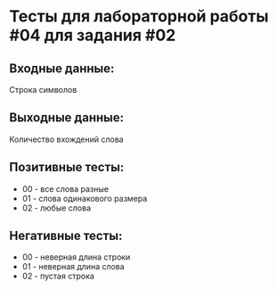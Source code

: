 # Тесты для лабораторной работы #04 для задания #02

## Входные данные:
Строка символов

## Выходные данные:
Количество вхождений слова

## Позитивные тесты:
 - 00 - все слова разные
 - 01 - слова одинакового размера
 - 02 - любые слова 

## Негативные тесты:
 - 00 - неверная длина строки
 - 01 - неверная длина слова
 - 02 - пустая строка
